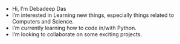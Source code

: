 - Hi, I’m Debadeep Das
- I’m interested in Learning new things, especially things related to Computers and Science.
- I’m currently learning how to code in/with Python.
- I’m looking to collaborate on some exciting projects.
